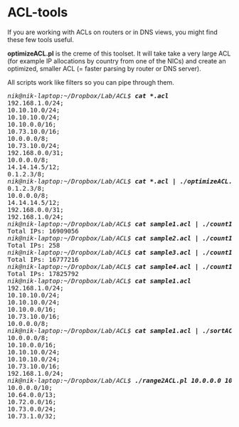 # ACL-tools

If you are working with ACLs on routers or in DNS views, you might find these few tools useful.

<b>optimizeACL.pl</b> is the creme of this toolset.  It will take take a very large ACL (for example IP allocations by country from one of the NICs) and create an optimized, smaller ACL (= faster parsing by router or DNS server).

All scripts work like filters so you can pipe through them.

<pre>
<i>nik@nik-laptop:~/Dropbox/Lab/ACL$ <b>cat *.acl</b></i>
192.168.1.0/24;
10.10.10.0/24;
10.10.10.0/24;
10.10.0.0/16;
10.73.10.0/16;
10.0.0.0/8;
10.73.10.0/24;
192.168.0.0/31;
10.0.0.0/8;
14.14.14.5/12;
0.1.2.3/8;
<i>nik@nik-laptop:~/Dropbox/Lab/ACL$ <b>cat *.acl | ./optimizeACL.pl</b></i>
0.1.2.3/8;
10.0.0.0/8;
14.14.14.5/12;
192.168.0.0/31;
192.168.1.0/24;
<i>nik@nik-laptop:~/Dropbox/Lab/ACL$ <b>cat sample1.acl | ./countIP.pl</b></i>
Total IPs: 16909056
<i>nik@nik-laptop:~/Dropbox/Lab/ACL$ <b>cat sample2.acl | ./countIP.pl</b></i>
Total IPs: 258
<i>nik@nik-laptop:~/Dropbox/Lab/ACL$ <b>cat sample3.acl | ./countIP.pl</b></i>
Total IPs: 16777216
<i>nik@nik-laptop:~/Dropbox/Lab/ACL$ <b>cat sample4.acl | ./countIP.pl</b></i>
Total IPs: 17825792
<i>nik@nik-laptop:~/Dropbox/Lab/ACL$ <b>cat sample1.acl</b></i>
192.168.1.0/24;
10.10.10.0/24;
10.10.10.0/24;
10.10.0.0/16;
10.73.10.0/16;
10.0.0.0/8;
<i>nik@nik-laptop:~/Dropbox/Lab/ACL$ <b>cat sample1.acl | ./sortACL.pl</b></i>
10.0.0.0/8;
10.10.0.0/16;
10.10.10.0/24;
10.10.10.0/24;
10.73.10.0/16;
192.168.1.0/24;
<i>nik@nik-laptop:~/Dropbox/Lab/ACL$ <b>./range2ACL.pl 10.0.0.0 10.73.1.0</b></i>
10.0.0.0/10;
10.64.0.0/13;
10.72.0.0/16;
10.73.0.0/24;
10.73.1.0/32;
</pre>
